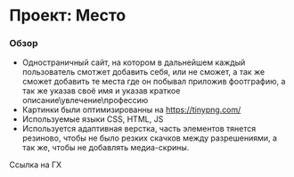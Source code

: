 # Проект: Место

### Обзор

* Одностраничный сайт, на котором в дальнейшем каждый пользователь смотжет добавить себя, или не сможет, а так же сможет добавить те места где он побывал приложив фоотграфию, а так же указав своё имя и указав краткое описание\увлечение\профессию
* Картинки были оптимизированны на https://tinypng.com/
* Используемые языки CSS, HTML, JS
* Используется адаптивная верстка, часть элементов тянется резиново, чтобы не было резких скачков между разрешениями, а так же, чтобы не добавлять медиа-скрины.

Ссылка на ГХ